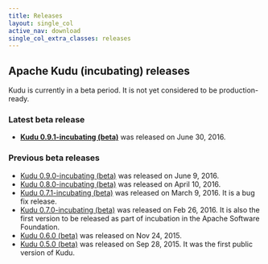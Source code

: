 ```yaml
---
title: Releases
layout: single_col
active_nav: download
single_col_extra_classes: releases
---
```


## Apache Kudu (incubating) releases

Kudu is currently in a beta period. It is not yet considered to be production-ready.

### Latest beta release

* **[Kudu 0.9.1-incubating (beta)](0.9.1/)** was released on June 30, 2016.

### Previous beta releases

* [Kudu 0.9.0-incubating (beta)](0.9.0/) was released on June 9, 2016.
* [Kudu 0.8.0-incubating (beta)](0.8.0/) was released on April 10, 2016.
* [Kudu 0.7.1-incubating (beta)](0.7.1/) was released on March 9, 2016. It is a bug fix release.
* [Kudu 0.7.0-incubating (beta)](0.7.0/) was released on Feb 26, 2016.
  It is also the first version to be released as part of incubation in the Apache Software Foundation.
* [Kudu 0.6.0 (beta)](0.6.0/) was released on Nov 24, 2015.
* [Kudu 0.5.0 (beta)](0.5.0/) was released on Sep 28, 2015. It was the first public version of Kudu.
